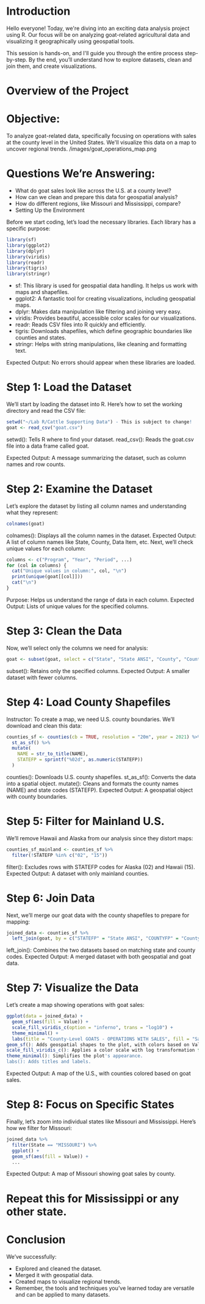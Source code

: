 # Introduction

Hello everyone! Today, we're diving into an exciting data analysis project using R. Our focus will be on analyzing goat-related agricultural data and visualizing it geographically using geospatial tools.

This session is hands-on, and I'll guide you through the entire process step-by-step. By the end, you’ll understand how to explore datasets, clean and join them, and create visualizations.

# Overview of the Project
# Objective:
To analyze goat-related data, specifically focusing on operations with sales at the county level in the United States. We'll visualize this data on a map to uncover regional trends.
/images/goat_operations_map.png

# Questions We’re Answering:

- What do goat sales look like across the U.S. at a county level?
- How can we clean and prepare this data for geospatial analysis?
- How do different regions, like Missouri and Mississippi, compare?
- Setting Up the Environment

Before we start coding, let’s load the necessary libraries. Each library has a specific purpose:

```r 
library(sf)
library(ggplot2)
library(dplyr)
library(viridis)
library(readr)
library(tigris)
library(stringr)
``` 
- sf: This library is used for geospatial data handling. It helps us work with maps and shapefiles.
- ggplot2: A fantastic tool for creating visualizations, including geospatial maps.
- dplyr: Makes data manipulation like filtering and joining very easy.
- viridis: Provides beautiful, accessible color scales for our visualizations.
- readr: Reads CSV files into R quickly and efficiently.
- tigris: Downloads shapefiles, which define geographic boundaries like counties and states.
- stringr: Helps with string manipulations, like cleaning and formatting text.
  
Expected Output: No errors should appear when these libraries are loaded.

# Step 1: Load the Dataset
We’ll start by loading the dataset into R. Here’s how to set the working directory and read the CSV file:

```r 
setwd("~/Lab R/Cattle Supporting Data") - This is subject to change! 
goat <- read_csv("goat.csv")
```
setwd(): Tells R where to find your dataset.
read_csv(): Reads the goat.csv file into a data frame called goat.

Expected Output: A message summarizing the dataset, such as column names and row counts.

# Step 2: Examine the Dataset
Let’s explore the dataset by listing all column names and understanding what they represent:

```r 
colnames(goat)
``` 
colnames(): Displays all the column names in the dataset.
Expected Output: A list of column names like State, County, Data Item, etc.
Next, we’ll check unique values for each column:

```r 
columns <- c("Program", "Year", "Period", ...)
for (col in columns) {
  cat("Unique values in column:", col, "\n")
  print(unique(goat[[col]]))
  cat("\n")
}
```
Purpose: Helps us understand the range of data in each column.
Expected Output: Lists of unique values for the specified columns.

# Step 3: Clean the Data
Now, we’ll select only the columns we need for analysis:

```r 
goat <- subset(goat, select = c("State", "State ANSI", "County", "County ANSI", "Data Item", "Value"))
```
subset(): Retains only the specified columns.
Expected Output: A smaller dataset with fewer columns.
# Step 4: Load County Shapefiles
Instructor:
To create a map, we need U.S. county boundaries. We’ll download and clean this data:

```r 
counties_sf <- counties(cb = TRUE, resolution = "20m", year = 2021) %>%
  st_as_sf() %>%
  mutate(
    NAME = str_to_title(NAME),
    STATEFP = sprintf("%02d", as.numeric(STATEFP))
  )
```
counties(): Downloads U.S. county shapefiles.
st_as_sf(): Converts the data into a spatial object.
mutate(): Cleans and formats the county names (NAME) and state codes (STATEFP).
Expected Output: A geospatial object with county boundaries.

# Step 5: Filter for Mainland U.S.
We’ll remove Hawaii and Alaska from our analysis since they distort maps:

```r 
counties_sf_mainland <- counties_sf %>%
  filter(!STATEFP %in% c("02", "15"))
```
filter(): Excludes rows with STATEFP codes for Alaska (02) and Hawaii (15).
Expected Output: A dataset with only mainland counties.

# Step 6: Join Data
Next, we’ll merge our goat data with the county shapefiles to prepare for mapping:

```r 
joined_data <- counties_sf %>%
  left_join(goat, by = c("STATEFP" = "State ANSI", "COUNTYFP" = "County ANSI"))
```
left_join(): Combines the two datasets based on matching state and county codes.
Expected Output: A merged dataset with both geospatial and goat data.

# Step 7: Visualize the Data

Let’s create a map showing operations with goat sales:

```r 
ggplot(data = joined_data) +
  geom_sf(aes(fill = Value)) +
  scale_fill_viridis_c(option = "inferno", trans = "log10") +
  theme_minimal() +
  labs(title = "County-Level GOATS - OPERATIONS WITH SALES", fill = "Sales")
geom_sf(): Adds geospatial shapes to the plot, with colors based on Value.
scale_fill_viridis_c(): Applies a color scale with log transformation for better visibility.
theme_minimal(): Simplifies the plot's appearance.
labs(): Adds titles and labels.
``` 
Expected Output: A map of the U.S., with counties colored based on goat sales.

# Step 8: Focus on Specific States
Finally, let’s zoom into individual states like Missouri and Mississippi. Here’s how we filter for Missouri:

```r 
joined_data %>%
  filter(State == "MISSOURI") %>%
  ggplot() +
  geom_sf(aes(fill = Value)) +
  ...
```
Expected Output: A map of Missouri showing goat sales by county.

# Repeat this for Mississippi or any other state.

# Conclusion
We’ve successfully:

- Explored and cleaned the dataset.
- Merged it with geospatial data.
- Created maps to visualize regional trends.
- Remember, the tools and techniques you’ve learned today are versatile and can be applied to many datasets.
